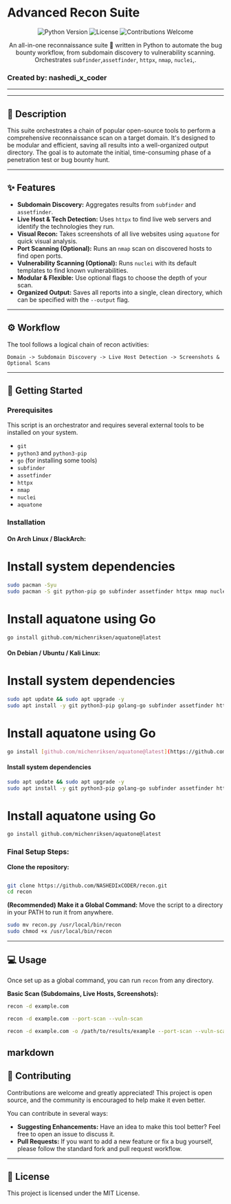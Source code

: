 # Advanced Recon Suite

<div align="center">

![Python Version](https://img.shields.io/badge/python-3.6+-blue.svg)
![License](https://img.shields.io/badge/license-MIT-green.svg)
![Contributions Welcome](https://img.shields.io/badge/contributions-welcome-brightgreen.svg)

An all-in-one reconnaissance suite 🐍 written in Python to automate the bug bounty workflow, from subdomain discovery to vulnerability scanning. Orchestrates `subfinder`,`assetfinder`, `httpx`, `nmap`, `nuclei`,.

</div>


### Created by: nashedi_x_coder

***
---
## 📜 Description

This suite orchestrates a chain of popular open-source tools to perform a comprehensive reconnaissance scan on a target domain. It's designed to be modular and efficient, saving all results into a well-organized output directory. The goal is to automate the initial, time-consuming phase of a penetration test or bug bounty hunt.

---
## ✨ Features

-   **Subdomain Discovery:** Aggregates results from `subfinder` and `assetfinder`.
-   **Live Host & Tech Detection:** Uses `httpx` to find live web servers and identify the technologies they run.
-   **Visual Recon:** Takes screenshots of all live websites using `aquatone` for quick visual analysis.
-   **Port Scanning (Optional):** Runs an `nmap` scan on discovered hosts to find open ports.
-   **Vulnerability Scanning (Optional):** Runs `nuclei` with its default templates to find known vulnerabilities.
-   **Modular & Flexible:** Use optional flags to choose the depth of your scan.
-   **Organized Output:** Saves all reports into a single, clean directory, which can be specified with the `--output` flag.
---
## ⚙️ Workflow

The tool follows a logical chain of recon activities:

`Domain -> Subdomain Discovery -> Live Host Detection -> Screenshots & Optional Scans`

---
## 🚀 Getting Started

### Prerequisites

This script is an orchestrator and requires several external tools to be installed on your system.

-   `git`
-   `python3` and `python3-pip`
-   `go` (for installing some tools)
-   `subfinder`
-   `assetfinder`
-   `httpx`
-   `nmap`
-   `nuclei`
-   `aquatone`

### Installation

#### On Arch Linux / BlackArch:

# Install system dependencies
```bash
sudo pacman -Syu
sudo pacman -S git python-pip go subfinder assetfinder httpx nmap nuclei
```

# Install aquatone using Go
```bash
go install github.com/michenriksen/aquatone@latest
```

#### On Debian / Ubuntu / Kali Linux:
# Install system dependencies
```bash
sudo apt update && sudo apt upgrade -y
sudo apt install -y git python3-pip golang-go subfinder assetfinder httpx nmap nuclei
```

# Install aquatone using Go
```bash
go install [github.com/michenriksen/aquatone@latest](https://github.com/michenriksen/aquatone@latest)
```


#### Install system dependencies
```bash
sudo apt update && sudo apt upgrade -y
sudo apt install -y git python3-pip golang-go subfinder assetfinder httpx nmap nuclei
```

# Install aquatone using Go
```bash
go install github.com/michenriksen/aquatone@latest
````

### Final Setup Steps:

**Clone the repository:**

```bash

git clone https://github.com/NASHEDIxCODER/recon.git
cd recon
```

**(Recommended) Make it a Global Command:**
    Move the script to a directory in your PATH to run it from anywhere.
```bash
sudo mv recon.py /usr/local/bin/recon
sudo chmod +x /usr/local/bin/recon
```



---
## 💻 Usage

Once set up as a global command, you can run `recon` from any directory.

**Basic Scan (Subdomains, Live Hosts, Screenshots):**
```bash
recon -d example.com

recon -d example.com --port-scan --vuln-scan

recon -d example.com -o /path/to/results/example --port-scan --vuln-scan
````

markdown
---
## 🤝 Contributing

Contributions are welcome and greatly appreciated! This project is open source, and the community is encouraged to help make it even better.

You can contribute in several ways:
-   **Suggesting Enhancements:** Have an idea to make this tool better? Feel free to open an issue to discuss it.
-   **Pull Requests:** If you want to add a new feature or fix a bug yourself, please follow the standard fork and pull request workflow.

---
## 📄 License

This project is licensed under the MIT License.